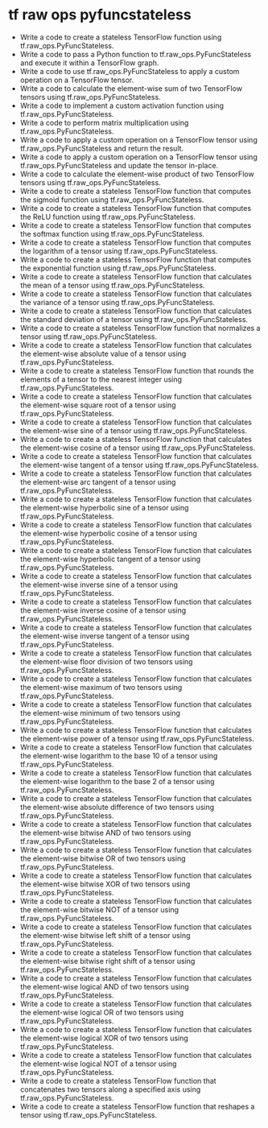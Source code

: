 # tf raw ops pyfuncstateless

- Write a code to create a stateless TensorFlow function using tf.raw_ops.PyFuncStateless.
- Write a code to pass a Python function to tf.raw_ops.PyFuncStateless and execute it within a TensorFlow graph.
- Write a code to use tf.raw_ops.PyFuncStateless to apply a custom operation on a TensorFlow tensor.
- Write a code to calculate the element-wise sum of two TensorFlow tensors using tf.raw_ops.PyFuncStateless.
- Write a code to implement a custom activation function using tf.raw_ops.PyFuncStateless.
- Write a code to perform matrix multiplication using tf.raw_ops.PyFuncStateless.
- Write a code to apply a custom operation on a TensorFlow tensor using tf.raw_ops.PyFuncStateless and return the result.
- Write a code to apply a custom operation on a TensorFlow tensor using tf.raw_ops.PyFuncStateless and update the tensor in-place.
- Write a code to calculate the element-wise product of two TensorFlow tensors using tf.raw_ops.PyFuncStateless.
- Write a code to create a stateless TensorFlow function that computes the sigmoid function using tf.raw_ops.PyFuncStateless.
- Write a code to create a stateless TensorFlow function that computes the ReLU function using tf.raw_ops.PyFuncStateless.
- Write a code to create a stateless TensorFlow function that computes the softmax function using tf.raw_ops.PyFuncStateless.
- Write a code to create a stateless TensorFlow function that computes the logarithm of a tensor using tf.raw_ops.PyFuncStateless.
- Write a code to create a stateless TensorFlow function that computes the exponential function using tf.raw_ops.PyFuncStateless.
- Write a code to create a stateless TensorFlow function that calculates the mean of a tensor using tf.raw_ops.PyFuncStateless.
- Write a code to create a stateless TensorFlow function that calculates the variance of a tensor using tf.raw_ops.PyFuncStateless.
- Write a code to create a stateless TensorFlow function that calculates the standard deviation of a tensor using tf.raw_ops.PyFuncStateless.
- Write a code to create a stateless TensorFlow function that normalizes a tensor using tf.raw_ops.PyFuncStateless.
- Write a code to create a stateless TensorFlow function that calculates the element-wise absolute value of a tensor using tf.raw_ops.PyFuncStateless.
- Write a code to create a stateless TensorFlow function that rounds the elements of a tensor to the nearest integer using tf.raw_ops.PyFuncStateless.
- Write a code to create a stateless TensorFlow function that calculates the element-wise square root of a tensor using tf.raw_ops.PyFuncStateless.
- Write a code to create a stateless TensorFlow function that calculates the element-wise sine of a tensor using tf.raw_ops.PyFuncStateless.
- Write a code to create a stateless TensorFlow function that calculates the element-wise cosine of a tensor using tf.raw_ops.PyFuncStateless.
- Write a code to create a stateless TensorFlow function that calculates the element-wise tangent of a tensor using tf.raw_ops.PyFuncStateless.
- Write a code to create a stateless TensorFlow function that calculates the element-wise arc tangent of a tensor using tf.raw_ops.PyFuncStateless.
- Write a code to create a stateless TensorFlow function that calculates the element-wise hyperbolic sine of a tensor using tf.raw_ops.PyFuncStateless.
- Write a code to create a stateless TensorFlow function that calculates the element-wise hyperbolic cosine of a tensor using tf.raw_ops.PyFuncStateless.
- Write a code to create a stateless TensorFlow function that calculates the element-wise hyperbolic tangent of a tensor using tf.raw_ops.PyFuncStateless.
- Write a code to create a stateless TensorFlow function that calculates the element-wise inverse sine of a tensor using tf.raw_ops.PyFuncStateless.
- Write a code to create a stateless TensorFlow function that calculates the element-wise inverse cosine of a tensor using tf.raw_ops.PyFuncStateless.
- Write a code to create a stateless TensorFlow function that calculates the element-wise inverse tangent of a tensor using tf.raw_ops.PyFuncStateless.
- Write a code to create a stateless TensorFlow function that calculates the element-wise floor division of two tensors using tf.raw_ops.PyFuncStateless.
- Write a code to create a stateless TensorFlow function that calculates the element-wise maximum of two tensors using tf.raw_ops.PyFuncStateless.
- Write a code to create a stateless TensorFlow function that calculates the element-wise minimum of two tensors using tf.raw_ops.PyFuncStateless.
- Write a code to create a stateless TensorFlow function that calculates the element-wise power of a tensor using tf.raw_ops.PyFuncStateless.
- Write a code to create a stateless TensorFlow function that calculates the element-wise logarithm to the base 10 of a tensor using tf.raw_ops.PyFuncStateless.
- Write a code to create a stateless TensorFlow function that calculates the element-wise logarithm to the base 2 of a tensor using tf.raw_ops.PyFuncStateless.
- Write a code to create a stateless TensorFlow function that calculates the element-wise absolute difference of two tensors using tf.raw_ops.PyFuncStateless.
- Write a code to create a stateless TensorFlow function that calculates the element-wise bitwise AND of two tensors using tf.raw_ops.PyFuncStateless.
- Write a code to create a stateless TensorFlow function that calculates the element-wise bitwise OR of two tensors using tf.raw_ops.PyFuncStateless.
- Write a code to create a stateless TensorFlow function that calculates the element-wise bitwise XOR of two tensors using tf.raw_ops.PyFuncStateless.
- Write a code to create a stateless TensorFlow function that calculates the element-wise bitwise NOT of a tensor using tf.raw_ops.PyFuncStateless.
- Write a code to create a stateless TensorFlow function that calculates the element-wise bitwise left shift of a tensor using tf.raw_ops.PyFuncStateless.
- Write a code to create a stateless TensorFlow function that calculates the element-wise bitwise right shift of a tensor using tf.raw_ops.PyFuncStateless.
- Write a code to create a stateless TensorFlow function that calculates the element-wise logical AND of two tensors using tf.raw_ops.PyFuncStateless.
- Write a code to create a stateless TensorFlow function that calculates the element-wise logical OR of two tensors using tf.raw_ops.PyFuncStateless.
- Write a code to create a stateless TensorFlow function that calculates the element-wise logical XOR of two tensors using tf.raw_ops.PyFuncStateless.
- Write a code to create a stateless TensorFlow function that calculates the element-wise logical NOT of a tensor using tf.raw_ops.PyFuncStateless.
- Write a code to create a stateless TensorFlow function that concatenates two tensors along a specified axis using tf.raw_ops.PyFuncStateless.
- Write a code to create a stateless TensorFlow function that reshapes a tensor using tf.raw_ops.PyFuncStateless.